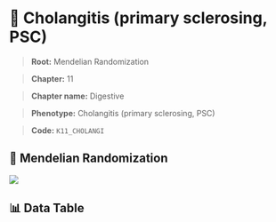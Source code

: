 # 🧪 Cholangitis (primary sclerosing, PSC)

> **Root:** Mendelian Randomization

> **Chapter:** 11  

> **Chapter name:** Digestive

> **Phenotype:** Cholangitis (primary sclerosing, PSC)  

> **Code:** `K11_CHOLANGI`

## 🧬 Mendelian Randomization  

<img src="/MR/Figures/Forward/K11_CHOLANGI.png"/>

## 📊 Data Table

<CsvTableMRF src="/MR/Data/Forward/K11_CHOLANGI.csv"/>
